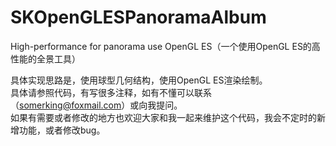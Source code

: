 # SKOpenGLESPanoramaAlbum
High-performance for panorama use OpenGL ES（一个使用OpenGL ES的高性能的全景工具）  
  
  
  具体实现思路是，使用球型几何结构，使用OpenGL ES渲染绘制。  
  具体请参照代码，有写很多注释，如有不懂可以联系（somerking@foxmail.com）或向我提问。  
  如果有需要或者修改的地方也欢迎大家和我一起来维护这个代码，我会不定时的新增功能，或者修改bug。

